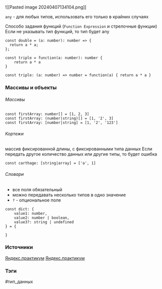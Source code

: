 ![[Pasted image 20240407134104.png]]


`any` - для любых типов, использовать его только в крайних случаях 


Способо задания функций (`Function Expression` и стрелочные функции)
Если не указывать тип функций, то тип будет any

```
const double = (a: number): number => {
  return a * a;
};

const triple = function(a: number): number {
    return a * a
}

const triple: (a: number) => number = function(a) { return a * a }
```

### Массивы и объекты


###### Массивы

```
const firstArray: number[] = [1, 2, 3]
const firstArray: (number|string)[] = [1, '2', 3]
const firstArray: [number|string] = [1, '2', '123']
```

###### Кортежи

массив фиксированной длины, с фиксированными типа данных
Если передать другое количество данных или другие типы, то будет ошибка

```
const carthage: [string|array] = ['a', 1]
```

###### Словари
- все поля обязательный
- можно передавать несколько типов в одно значение
- `?` - опциональное поле

```
const dict: {
	value1: number,
	value2: number | boolean,
	value3?: string | undefined
} = {

}
```

### Источники
[Яндекс.практикум](https://practicum.yandex.ru/learn/high-education-web-developer-magistr/courses/dcbe5700-0747-4b6d-aeec-7c089f3c8951/sprints/236862/topics/0d310721-f025-4b45-b235-bc858c43bdc6/lessons/049393e9-df8b-4fd2-aa54-906073755d9b/)
[Яндекс.практикум](https://practicum.yandex.ru/learn/high-education-web-developer-magistr/courses/dcbe5700-0747-4b6d-aeec-7c089f3c8951/sprints/236862/topics/0d310721-f025-4b45-b235-bc858c43bdc6/lessons/9edc9e3b-6c3d-45bc-bbec-3fea69186b0d/)



### Тэги
#тип_данных 